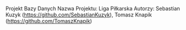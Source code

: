 Projekt Bazy Danych
Nazwa Projektu: Liga Piłkarska
Autorzy: Sebastian Kuzyk (https://github.com/SebastianKuzyk), Tomasz Knapik (https://github.com/TomaszKnapik)
